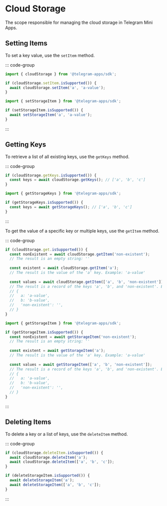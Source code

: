 # Cloud Storage

The scope responsible for managing the cloud storage in Telegram Mini Apps.

## Setting Items

To set a key value, use the `setItem` method.

::: code-group

```ts [Using object]
import { cloudStorage } from '@telegram-apps/sdk';

if (cloudStorage.setItem.isSupported()) {
  await cloudStorage.setItem('a', 'a-value');
}
```

```ts [Using functions]
import { setStorageItem } from '@telegram-apps/sdk';

if (setStorageItem.isSupported()) {
  await setStorageItem('a', 'a-value');
}
```

:::

## Getting Keys

To retrieve a list of all existing keys, use the `getKeys` method.

::: code-group

```ts [Using object]
if (cloudStorage.getKeys.isSupported()) {
  const keys = await cloudStorage.getKeys(); // ['a', 'b', 'c']
}
```

```ts [Using functions]
import { getStorageKeys } from '@telegram-apps/sdk';

if (getStorageKeys.isSupported()) {
  const keys = await getStorageKeys(); // ['a', 'b', 'c']
}
```

:::

To get the value of a specific key or multiple keys, use the `getItem` method.

::: code-group

```ts [Using object]
if (cloudStorage.get.isSupported()) {
  const nonExistent = await cloudStorage.getItem('non-existent'); 
  // The result is an empty string: ''
  
  const existent = await cloudStorage.getItem('a'); 
  // The result is the value of the 'a' key. Example: 'a-value'
  
  const values = await cloudStorage.getItem(['a', 'b', 'non-existent']);
  // The result is a record of the keys 'a', 'b', and 'non-existent'. Example:
  // { 
  //   a: 'a-value', 
  //   b: 'b-value', 
  //   'non-existent': '', 
  // }
}
```

```ts [Using functions]
import { getStorageItem } from '@telegram-apps/sdk';

if (getStorageItem.isSupported()) {
  const nonExistent = await getStorageItem('non-existent'); 
  // The result is an empty string: ''
  
  const existent = await getStorageItem('a'); 
  // The result is the value of the 'a' key. Example: 'a-value'
  
  const values = await getStorageItem(['a', 'b', 'non-existent']);
  // The result is a record of the keys 'a', 'b', and 'non-existent'. Example:
  // { 
  //   a: 'a-value', 
  //   b: 'b-value', 
  //   'non-existent': '', 
  // }
}
```

:::

## Deleting Items

To delete a key or a list of keys, use the `deleteItem` method.

::: code-group

```ts [Using object]
if (cloudStorage.deleteItem.isSupported()) {
  await cloudStorage.deleteItem('a');
  await cloudStorage.deleteItem(['a', 'b', 'c']);
}
```

```ts [Using functions]
if (deleteStorageItem.isSupported()) {
  await deleteStorageItem('a');
  await deleteStorageItem(['a', 'b', 'c']);
}
```

:::
